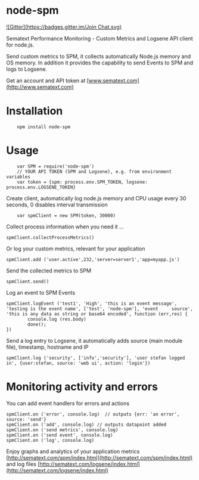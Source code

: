 node-spm
========
[![Gitter](https://badges.gitter.im/Join Chat.svg)](https://gitter.im/megastef/node-spm?utm_source=badge&utm_medium=badge&utm_campaign=pr-badge&utm_content=badge)

Sematext Performance Monitoring - Custom Metrics and Logsene API client for node.js.

Send custom metrics to SPM, it collects automatically Node.js memory and OS memory.
In addition it provides the capability to send Events to SPM and logs to Logsene.

Get an account and API token at [www.sematext.com](http://www.sematext.com)

# Installation
```
    npm install node-spm
```

# Usage


```
    var SPM = require('node-spm')
    // YOUR API TOKEN (SPM and Logsene), e.g. from environment variables
    var token = {spm: process.env.SPM_TOKEN, logsene: process.env.LOGSENE_TOKEN}
```

Create client, automatically log node.js memory and CPU usage every 30 seconds, 0 disables interval transmission

```
    var spmClient = new SPM(token, 30000)
```

Collect process information when you need it ...

    spmClient.collectProcessMetrics()

Or log your custom metrics, relevant for your application

    spmClient.add ('user.active',232,'server=server1','app=myapp.js')

Send the collected metrics to SPM

    spmClient.send()

Log an event to SPM Events

    spmClient.logEvent ('test1', 'High', 'this is an event message', 'testing is the event name', ['test', 'node-spm'], 'event     source', 'this is any data as string or base64 encoded', function (err,res) {
            console.log (res.body)
            done();
    })

Send a log entry to Logsene, it automatically adds source (main module file), timestamp, hostname and IP

    spmClient.log ('security', ['info','security'], 'user stefan logged in', {user:stefan, source: 'web ui', action: 'login'})


# Monitoring activity and errors

You can add event handlers for errors and actions

    spmClient.on ('error', console.log)  // outputs {err: 'an error', source: 'send'}
    spmClient.on ('add', console.log) // outputs datapoint added
    spmClient.on ('send metrics', console.log)
    spmClient.on ('send event', console.log)
    spmClient.on ('log', console.log)


Enjoy graphs and analytics of your application metrics  [http://sematext.com/spm/index.html](http://sematext.com/spm/index.html)
and log files [http://sematext.com/logsene/index.html](http://sematext.com/logsene/index.html)
